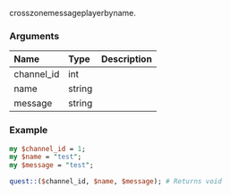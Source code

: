 crosszonemessageplayerbyname.
### Arguments
**Name**|**Type**|**Description**
:---|:---|:---
channel_id|int|
name|string|
message|string|

### Example

```perl
my $channel_id = 1;
my $name = "test";
my $message = "test";

quest::($channel_id, $name, $message); # Returns void
```